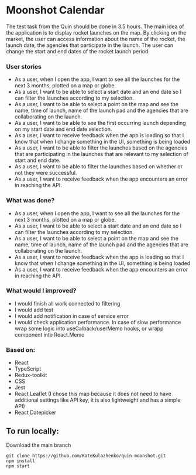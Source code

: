 # Moonshot Calendar

The test task from the Quin should be done in 3.5 hours. The main idea of the application is to display rocket launches on the map. By clicking on the market, the user can access information about the name of the rocket, the launch date, the agencies that participate in the launch. The user can change the start and end dates of the rocket launch period.

### User stories

- As a user, when I open the app, I want to see all the launches for the next 3 months, plotted on
  a map or globe.
- As a user, I want to be able to select a start date and an end date so I can filter the launches
  according to my selection.
- As a user, I want to be able to select a point on the map and see the name, time of launch, name
  of the launch pad and the agencies that are collaborating on the launch.
- As a user, I want to be able to see the first occurring launch depending on my start date and end
  date selection.
- As a user, I want to receive feedback when the app is loading so that I know that when I change
  something in the UI, something is being loaded
- As a user, I want to be able to filter the launches based on the agencies that are participating in
  the launches that are relevant to my selection of start and end date.
- As a user, I want to be able to filter the launches based on whether or not they were successful.
- As a user, I want to receive feedback when the app encounters an error in reaching the API.

### What was done?

- As a user, when I open the app, I want to see all the launches for the next 3 months, plotted on a map or globe.
- As a user, I want to be able to select a start date and an end date so I can filter the launches
  according to my selection.
- As a user, I want to be able to select a point on the map and see the name, time of launch, name
  of the launch pad and the agencies that are collaborating on the launch.
- As a user, I want to receive feedback when the app is loading so that I know that when I change
  something in the UI, something is being loaded
- As a user, I want to receive feedback when the app encounters an error in reaching the API.

### What would I improved?

- I would finish all work connected to filtering
- I would add test
- I would add notification in case of service error
- I would check application performance. In case of slow performance wrap some logic into useCalback/userMemo hooks, or wrapp component into React.Memo

### Based on:

- React
- TypeScript
- Redux-toolkit
- CSS
- Jest
- React Leaflet (I chose this map because it does not need to have additional settings like API key, it is also lightweight and has a simple API)
- React Datepicker

## To run locally:

Download the main branch

```
git clone https://github.com/KateKulazhenko/quin-moonshot.git
npm install
npm start
```
